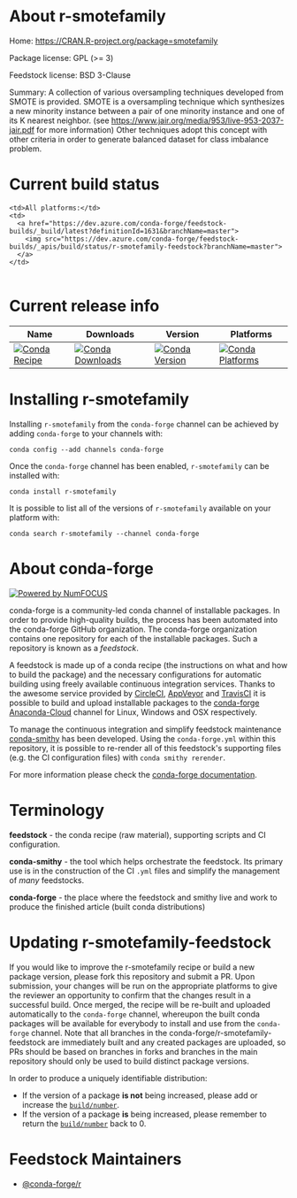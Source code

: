 About r-smotefamily
===================

Home: https://CRAN.R-project.org/package=smotefamily

Package license: GPL (>= 3)

Feedstock license: BSD 3-Clause

Summary: A collection of various oversampling techniques developed from SMOTE is provided. SMOTE is a oversampling technique which synthesizes a new minority instance between a pair of one minority instance and one of its K nearest neighbor. (see <https://www.jair.org/media/953/live-953-2037-jair.pdf> for more information) Other techniques adopt this concept with other criteria in order to generate balanced dataset for class imbalance problem.



Current build status
====================


<table><tr>
    
    <td>All platforms:</td>
    <td>
      <a href="https://dev.azure.com/conda-forge/feedstock-builds/_build/latest?definitionId=1631&branchName=master">
        <img src="https://dev.azure.com/conda-forge/feedstock-builds/_apis/build/status/r-smotefamily-feedstock?branchName=master">
      </a>
    </td>
  </tr>
</table>

Current release info
====================

| Name | Downloads | Version | Platforms |
| --- | --- | --- | --- |
| [![Conda Recipe](https://img.shields.io/badge/recipe-r--smotefamily-green.svg)](https://anaconda.org/conda-forge/r-smotefamily) | [![Conda Downloads](https://img.shields.io/conda/dn/conda-forge/r-smotefamily.svg)](https://anaconda.org/conda-forge/r-smotefamily) | [![Conda Version](https://img.shields.io/conda/vn/conda-forge/r-smotefamily.svg)](https://anaconda.org/conda-forge/r-smotefamily) | [![Conda Platforms](https://img.shields.io/conda/pn/conda-forge/r-smotefamily.svg)](https://anaconda.org/conda-forge/r-smotefamily) |

Installing r-smotefamily
========================

Installing `r-smotefamily` from the `conda-forge` channel can be achieved by adding `conda-forge` to your channels with:

```
conda config --add channels conda-forge
```

Once the `conda-forge` channel has been enabled, `r-smotefamily` can be installed with:

```
conda install r-smotefamily
```

It is possible to list all of the versions of `r-smotefamily` available on your platform with:

```
conda search r-smotefamily --channel conda-forge
```


About conda-forge
=================

[![Powered by NumFOCUS](https://img.shields.io/badge/powered%20by-NumFOCUS-orange.svg?style=flat&colorA=E1523D&colorB=007D8A)](http://numfocus.org)

conda-forge is a community-led conda channel of installable packages.
In order to provide high-quality builds, the process has been automated into the
conda-forge GitHub organization. The conda-forge organization contains one repository
for each of the installable packages. Such a repository is known as a *feedstock*.

A feedstock is made up of a conda recipe (the instructions on what and how to build
the package) and the necessary configurations for automatic building using freely
available continuous integration services. Thanks to the awesome service provided by
[CircleCI](https://circleci.com/), [AppVeyor](https://www.appveyor.com/)
and [TravisCI](https://travis-ci.org/) it is possible to build and upload installable
packages to the [conda-forge](https://anaconda.org/conda-forge)
[Anaconda-Cloud](https://anaconda.org/) channel for Linux, Windows and OSX respectively.

To manage the continuous integration and simplify feedstock maintenance
[conda-smithy](https://github.com/conda-forge/conda-smithy) has been developed.
Using the ``conda-forge.yml`` within this repository, it is possible to re-render all of
this feedstock's supporting files (e.g. the CI configuration files) with ``conda smithy rerender``.

For more information please check the [conda-forge documentation](https://conda-forge.org/docs/).

Terminology
===========

**feedstock** - the conda recipe (raw material), supporting scripts and CI configuration.

**conda-smithy** - the tool which helps orchestrate the feedstock.
                   Its primary use is in the construction of the CI ``.yml`` files
                   and simplify the management of *many* feedstocks.

**conda-forge** - the place where the feedstock and smithy live and work to
                  produce the finished article (built conda distributions)


Updating r-smotefamily-feedstock
================================

If you would like to improve the r-smotefamily recipe or build a new
package version, please fork this repository and submit a PR. Upon submission,
your changes will be run on the appropriate platforms to give the reviewer an
opportunity to confirm that the changes result in a successful build. Once
merged, the recipe will be re-built and uploaded automatically to the
`conda-forge` channel, whereupon the built conda packages will be available for
everybody to install and use from the `conda-forge` channel.
Note that all branches in the conda-forge/r-smotefamily-feedstock are
immediately built and any created packages are uploaded, so PRs should be based
on branches in forks and branches in the main repository should only be used to
build distinct package versions.

In order to produce a uniquely identifiable distribution:
 * If the version of a package **is not** being increased, please add or increase
   the [``build/number``](https://conda.io/docs/user-guide/tasks/build-packages/define-metadata.html#build-number-and-string).
 * If the version of a package **is** being increased, please remember to return
   the [``build/number``](https://conda.io/docs/user-guide/tasks/build-packages/define-metadata.html#build-number-and-string)
   back to 0.

Feedstock Maintainers
=====================

* [@conda-forge/r](https://github.com/conda-forge/r/)

